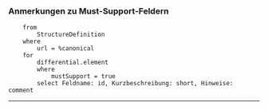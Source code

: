 ### Anmerkungen zu Must-Support-Feldern

<fql output = "table" headers="true">

        from 
            StructureDefinition 
        where 
            url = %canonical
        for 
            differential.element 
            where 
                mustSupport = true 
            select Feldname: id, Kurzbeschreibung: short, Hinweise: comment
</fql>

---
